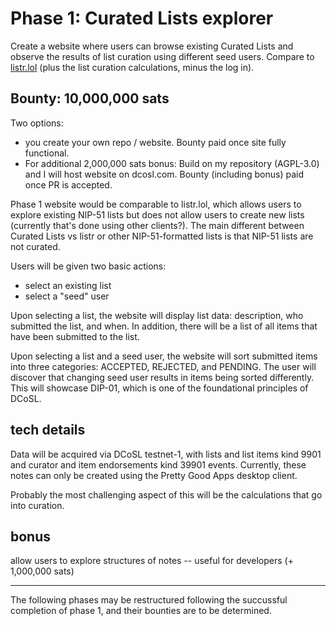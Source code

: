 Phase 1: Curated Lists explorer
=====

Create a website where users can browse existing Curated Lists and observe the results of list curation using different seed users. Compare to [listr.lol](https://listr.lol) (plus the list curation calculations, minus the log in).

## Bounty: 10,000,000 sats

Two options:
- you create your own repo / website. Bounty paid once site fully functional.
- For additional 2,000,000 sats bonus: Build on my repository (AGPL-3.0) and I will host website on dcosl.com. Bounty (including bonus) paid once PR is accepted. 

Phase 1 website would be comparable to listr.lol, which allows users to explore existing NIP-51 lists but does not allow users to create new lists (currently that's done using other clients?). The main different between Curated Lists vs listr or other NIP-51-formatted lists is that NIP-51 lists are not curated. 

Users will be given two basic actions:
- select an existing list
- select a "seed" user

Upon selecting a list, the website will display list data: description, who submitted the list, and when. In addition, there will be a list of all items that have been submitted to the list.

Upon selecting a list and a seed user, the website will sort submitted items into three categories: ACCEPTED, REJECTED, and PENDING. The user will discover that changing seed user results in items being sorted differently. This will showcase DIP-01, which is one of the foundational principles of DCoSL.

## tech details

Data will be acquired via DCoSL testnet-1, with lists and list items kind 9901 and curator and item endorsements kind 39901 events. Currently, these notes can only be created using the Pretty Good Apps desktop client.

Probably the most challenging aspect of this will be the calculations that go into curation. 

## bonus

allow users to explore structures of notes -- useful for developers (+ 1,000,000 sats)

<hr />

The following phases may be restructured following the succussful completion of phase 1, and their bounties are to be determined.
